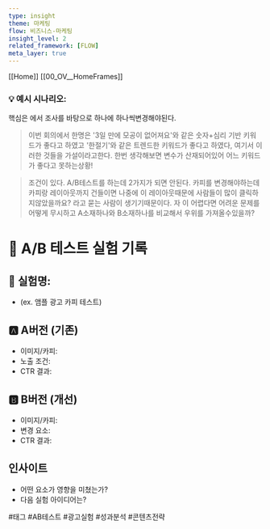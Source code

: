 ```yaml
---
type: insight
theme: 마케팅
flow: 비즈니스-마케팅
insight_level: 2
related_framework: [FLOW]
meta_layer: true
---
```


[[Home]]
[[00_OV__HomeFrames]]


### 💡 예시 시나리오:
핵심은 에서 조사를 바탕으로 하나에 하나씩변경해야된다.

> 이번 회의에서 한명은 '3일 만에 모공이 없어져요'와 같은 숫자+심리 기반 키워드가 좋다고 하였고 '한절기'와 같은 트렌드한 키워드가 좋다고 하였다, 여기서 이러한 것들을 가설이라고한다.
> 한번 생각해보면 변수가 산재되어있어 어느 키워드가 좋다고 못하는상황!

>조건이 있다. A/B테스트를 하는데 2가지가 되면 안된다. 카피를 변경해야하는데 카피랑 레이아웃까지 건들이면 나중에 이 레이아웃때문에 사람들이 많이 클릭하지않았을까요? 라고 묻는 사람이 생기기때문이다. 자 이 어렵다면 어려운 문제를 어떻게 무시하고 A소재하나와 B소재하나를 비교해서 우위를 가져올수있을까?


# 🔬 A/B 테스트 실험 기록

## 🎯 실험명:
- (ex. 앰플 광고 카피 테스트)

## 🅰 A버전 (기존)
- 이미지/카피:
- 노출 조건:
- CTR 결과:

## 🅱 B버전 (개선)
- 이미지/카피:
- 변경 요소:
- CTR 결과:

## 인사이트
- 어떤 요소가 영향을 미쳤는가?
- 다음 실험 아이디어는?

#태그 #AB테스트 #광고실험 #성과분석 #콘텐츠전략